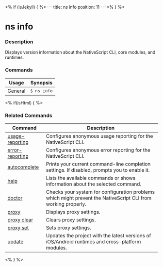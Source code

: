 <% if (isJekyll) { %>---
title: ns info
position: 11
---<% } %>

# ns info

### Description

Displays version information about the NativeScript CLI, core modules, and runtimes.

### Commands

Usage | Synopsis
------|-------
General | `$ ns info`

<% if(isHtml) { %>

### Related Commands

Command | Description
----------|----------
[usage-reporting](usage-reporting.html) | Configures anonymous usage reporting for the NativeScript CLI.
[error-reporting](error-reporting.html) | Configures anonymous error reporting for the NativeScript CLI.
[autocomplete](autocomplete.html) | Prints your current command-line completion settings. If disabled, prompts you to enable it.
[help](help.html) | Lists the available commands or shows information about the selected command.
[doctor](doctor.html) | Checks your system for configuration problems which might prevent the NativeScript CLI from working properly.
[proxy](proxy.html) | Displays proxy settings.
[proxy clear](proxy-clear.html) | Clears proxy settings.
[proxy set](proxy-set.html) | Sets proxy settings.
[update](update.html) | Updates the project with the latest versions of iOS/Android runtimes and cross-platform modules.
<% } %>
